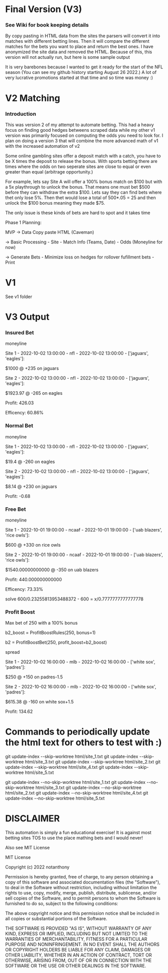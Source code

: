 # Final Version (V3)

### See Wiki for book keeping details

By copy pasting in HTML data from the sites the parsers will convert it into matches with different betting lines. Then it will compare the different matches for the bets you want to place and return the best ones. I have anonymized the site data and removed the HTML. Because of this, this version will not actually run, but here is some sample output

It is very barebones because I wanted to get it ready for the start of the NFL season (You can see my github history starting August 26 2022.) A lot of very lucrative promotions started at that time and so time was money :)

# V2 Matching


### Introduction

This was version 2 of my attempt to automate betting. This had a heavy focus on finding good hedges betweens scraped data while my other v1 version was primarily focused on computing the odds you need to look for.
I plan on doing a version 3 that will combine the more advanced math of v1 with the increased automation of v2

Some online gambling sites offer a deposit match with a catch, you have to be X times the deposit to release the bonus. With sports betting there are times where the odds on two seperate sites are close to equal or even greater than equal (arbitrage opportunity.)

For example, lets say Site A will offer a 100% bonus match on $100 but with a 5x playthrough to unlock the bonus.
That means one must bet $500 before they can withdraw the extra $100. Lets say they can find bets where thet only lose 5%. Then thet would lose a total of 500\*.05 = 25 and then unlock the $100 bonus meaning they made $75.

The only issue is these kinds of bets are hard to spot and it takes time

Phase 1
Planning:

MVP
-> Data
Copy paste HTML (Caveman)

-> Basic Processing - Site - Match Info (Teams, Date) - Odds (Moneyline for now)

-> Generate Bets - Minimize loss on hedges for rollover fufillment bets - Print

# V1

See v1 folder

# V3 Output

### Insured Bet

moneyline

Site 1 - 2022-10-02 13:00:00 - nfl - 2022-10-02 13:00:00 - ['jaguars', 'eagles']:

$1000 @ +235 on jaguars

Site 2 - 2022-10-02 13:00:00 - nfl - 2022-10-02 13:00:00 - ['jaguars', 'eagles']:

$1923.97 @ -265 on eagles

Profit: 426.03

Efficency: 60.86%

### Normal Bet

moneyline

Site 1 - 2022-10-02 13:00:00 - nfl - 2022-10-02 13:00:00 - ['jaguars', 'eagles']:

$19.4 @ -260 on eagles

Site 2 - 2022-10-02 13:00:00 - nfl - 2022-10-02 13:00:00 - ['jaguars', 'eagles']:

$8.14 @ +230 on jaguars

Profit: -0.68

### Free Bet

moneyline

Site 1 - 2022-10-01 19:00:00 - ncaaf - 2022-10-01 19:00:00 - ['uab blazers', 'rice owls']:

$600 @ +330 on rice owls

Site 2 - 2022-10-01 19:00:00 - ncaaf - 2022-10-01 19:00:00 - ['uab blazers', 'rice owls']:

$1540.00000000000 @ -350 on uab blazers

Profit: 440.000000000000

Efficency: 73.33%

solve 600/0.23255813953488372 - 600 = x/0.7777777777777778

### Profit Boost

Max bet of 250 with a 100% bonus

b2_boost = ProfitBoostRules(250, bonus=1)

b2 = ProfitBoostBet(250, profit_boost=b2_boost)

spread

Site 1 - 2022-10-02 16:00:00 - mlb - 2022-10-02 16:00:00 - ['white sox', 'padres']:

$250 @ +150 on padres-1.5

Site 2 - 2022-10-02 16:00:00 - mlb - 2022-10-02 16:00:00 - ['white sox', 'padres']:

$615.38 @ -160 on white sox+1.5

Profit: 134.62


# Commands to periodically update the html text for others to test with :)

git update-index --skip-worktree html/site_1.txt
git update-index --skip-worktree html/site_3.txt
git update-index --skip-worktree html/site_2.txt
git update-index --skip-worktree html/site_4.txt
git update-index --skip-worktree html/site_5.txt

git update-index --no-skip-worktree html/site_1.txt
git update-index --no-skip-worktree html/site_3.txt
git update-index --no-skip-worktree html/site_2.txt
git update-index --no-skip-worktree html/site_4.txt
git update-index --no-skip-worktree html/site_5.txt

# DISCLAIMER

This automation is simply a fun educational exercise! It is against most betting sites TOS to use the place mathing bets and I would never!

Also see MIT License

MIT License

Copyright (c) 2022 notanthony

Permission is hereby granted, free of charge, to any person obtaining a copy
of this software and associated documentation files (the "Software"), to deal
in the Software without restriction, including without limitation the rights
to use, copy, modify, merge, publish, distribute, sublicense, and/or sell
copies of the Software, and to permit persons to whom the Software is
furnished to do so, subject to the following conditions:

The above copyright notice and this permission notice shall be included in all
copies or substantial portions of the Software.

THE SOFTWARE IS PROVIDED "AS IS", WITHOUT WARRANTY OF ANY KIND, EXPRESS OR
IMPLIED, INCLUDING BUT NOT LIMITED TO THE WARRANTIES OF MERCHANTABILITY,
FITNESS FOR A PARTICULAR PURPOSE AND NONINFRINGEMENT. IN NO EVENT SHALL THE
AUTHORS OR COPYRIGHT HOLDERS BE LIABLE FOR ANY CLAIM, DAMAGES OR OTHER
LIABILITY, WHETHER IN AN ACTION OF CONTRACT, TORT OR OTHERWISE, ARISING FROM,
OUT OF OR IN CONNECTION WITH THE SOFTWARE OR THE USE OR OTHER DEALINGS IN THE
SOFTWARE.
